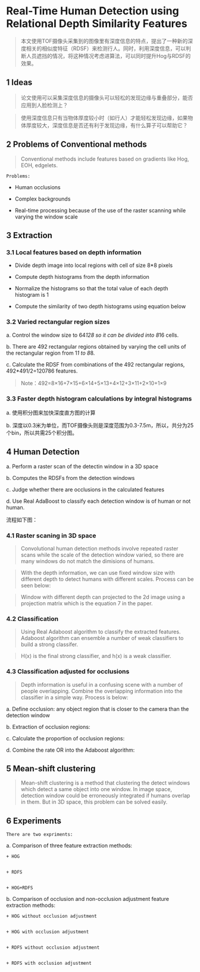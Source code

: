 # Real-Time Human Detection using Relational Depth Similarity Features
> 本文使用TOF摄像头采集到的图像里有深度信息的特点，提出了一种新的深度相关的相似度特征（RDSF）来检测行人。同时，利用深度信息，可以判断人员遮挡的情况，将这种情况考虑进算法，可以同时提升Hog与RDSF的效果。
## 1  Ideas
> 论文使用可以采集深度信息的摄像头可以轻松的发现边缘与重叠部分，能否应用到人脸检测上？
> 使用深度信息只有当物体厚度较小时（如行人）才能轻松发现边缘，如果物体厚度较大，深度信息是否还有利于发现边缘，有什么算子可以帮助它？
## 2  Problems of Conventional methods> Conventional methods include features based on gradients like Hog, EOH, edgelets.
	Problems:
+ Human occlusions
+ Complex backgrounds
+ Real-time processing because of the use of the raster scanning while varying the window scale
## 3  Extraction
### 3.1  Local features based on depth information+ Divide depth image into local regions with cell of size 8*8 pixels+ Compute depth histograms from the depth information+ Normalize the histograms so that the total value of each depth histogram is 1
+ Compute the similarity of two depth histograms using equation below ### 3.2  Varied rectangular region sizes
a. Control the window size to 64*128 so it can be divided into 8*16 cells.
b. There are 492 rectangular regions obtained by varying the cell units of the rectangular region from 1*1 to 8*8.
c. Calculate the RDSF from combinations of the 492 rectangular regions, 492*491/2=120786 features. 
> Note：492=8×16+7×15+6×14+5×13+4×12+3×11+2×10+1×9
### 3.3  Faster depth histogram calculations by integral histograms
a. 使用积分图来加快深度直方图的计算
b. 深度以0.3米为单位，而TOF摄像头则是深度范围为0.3-7.5m，所以，共分为25个bin，所以共需25个积分图。
## 4  Human Detection
a.	Perform a raster scan of the detectin window in a 3D space
b.	Computes the RDSFs from the detection windows
c.	Judge whether there are occlusions in the calculated features
d.	Use Real AdaBoost to classify each detection window is of human or not human.
流程如下图：
 ### 4.1  Raster scaning in 3D space> Convolutional human detection methods involve repeated raster scans while the scale of the detection window varied, so there are many windows do not match the dimisions of humans.
> With the depth information, we can use fixed window size with different depth to detect humans with different scales. Process can be seen below: > Window with different depth can projected to the 2d image using a projection matrix which is the equation 7 in the paper.
### 4.2  Classification> Using Real Adaboost algorithm to classify the extracted features.Adaboost algorithm can ensemble a number of weak classifiers to build a strong classifer. > H(x) is the final strong classifier, and h(x) is a weak classifier.
### 4.3  Classification adjusted for occlusions> Depth information is useful in a confusing scene with a number of people overlapping. Combine the overlapping information into the classifier in a simple way. Process is below:
a. Define occlusion: any object region that is closer to the camera than the detection window
b. Extraction of occlusion regions: c. Calculate the proportion of occlusion regions: d. Combine the rate OR into the Adaboost algorithm: ## 5  Mean-shift clustering> Mean-shift clustering is a method that clustering the detect windows which detect a same object into one window. In image space, detection window could be erroneously integrated if humans overlap in them. But in 3D space, this problem can be solved easily. ## 6  Experiments	There are two expriments:a.	Comparison of three feature extraction methods:

	+ HOG
		+ RDFS
		+ HOG+RDFS
	b.	Comparison of occlusion and non-occlusion adjustment feature extraction methods:
	+ HOG without occlusion adjustment
		+ HOG with occlusion adjustment
		+ RDFS without occlusion adjustment
		+ RDFS with occlusion adjustment